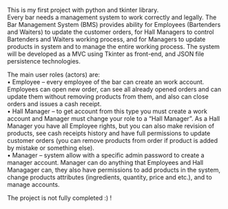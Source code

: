   This is my first project with python and tkinter library. <br>
  Every bar needs a management system to work correctly and legally. The Bar Management System (BMS) provides ability for Employees (Bartenders and Waiters) to update the customer orders, for Hall Managers to control Bartenders and Waiters working process, and for Managers to update products in system and to manage the entire working process. The system will be developed as a MVC using Tkinter as front-end, and JSON file persistence technologies.

  The main user roles (actors) are: <br>
  •	Employee – every employee of the bar can create an work account. Employees can open new order, can see all already opened orders and can update them without removing products from them, and also can close orders and issues a cash receipt. <br>
  •	Hall Manager – to get account from this type you must create a work account and Manager must change your role to a “Hall Manager”. As a Hall Manager you have all Employee rights, but you can also make revision of products, see cash receipts history and have full permissions to update customer orders (you can remove products from order if product is added by mistake or something else). <br>
  •	Manager – system allow with a specific admin password to create a manager account. Manager can do anything that Employees and Hall Managager can, they also have permissions to add products in the system, change products attributes (ingredients, quantity, price and etc.), and to manage accounts. <br>

  The project is not fully completed :) !
